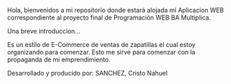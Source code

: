 Hola, bienvenidos a mi repositorio donde estará alojada mi Aplicacion WEB correspondiente al proyecto final de Programación WEB BA Multiplica.

Una breve introduccion...
  
  Es un estilo de E-Commerce de ventas de zapatillas el cual estoy organizando para comenzar. Esto me sirve para comenzar con la propaganda de mi emprendimiento.


Desarrollado y producido por: SANCHEZ, Cristo Nahuel
